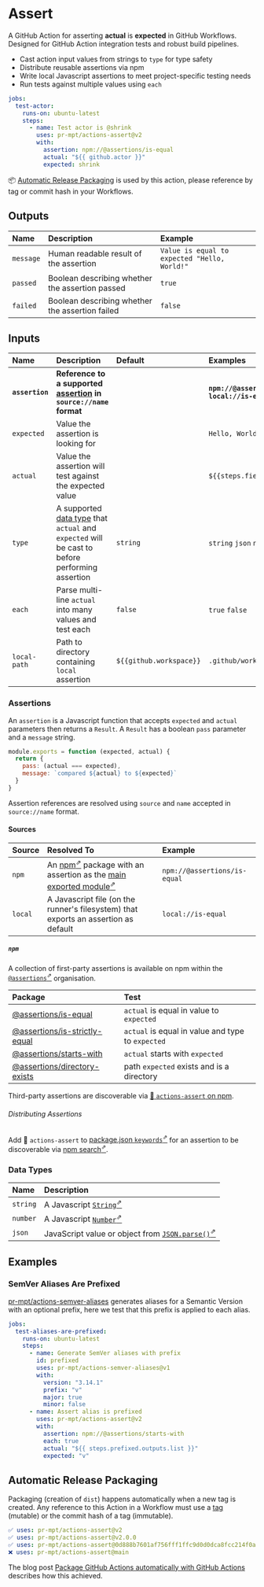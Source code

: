 # Assert

A GitHub Action for asserting **actual** is **expected** in GitHub Workflows.
Designed for GitHub Action integration tests and robust build pipelines.

* Cast action input values from strings to `type` for type safety
* Distribute reusable assertions via npm
* Write local Javascript assertions to meet project-specific testing needs
* Run tests against multiple values using `each`

```yaml
jobs:
  test-actor:
    runs-on: ubuntu-latest
    steps:
      - name: Test actor is @shrink
        uses: pr-mpt/actions-assert@v2
        with:
          assertion: npm://@assertions/is-equal
          actual: "${{ github.actor }}"
          expected: shrink
```

:package: [Automatic Release Packaging](#automatic-release-packaging) is used by
this action, please reference by tag or commit hash in your Workflows.

## Outputs

| Name | Description | Example |
| :--- | :---------- | :-------|
| `message` | Human readable result of the assertion | `Value is equal to expected "Hello, World!"` |
| `passed` | Boolean describing whether the assertion passed | `true` |
| `failed` | Boolean describing whether the assertion failed | `false` |

## Inputs

| Name | Description | Default | Examples |
| :--- | :---------- | :------ | :------- |
| **`assertion`** | **Reference to a supported [assertion](#assertions) in `source://name` format** | | **`npm://@assertions/is-equal`**<br/>**`local://is-even`** |
| `expected` | Value the assertion is looking for | | `Hello, World!` |
| `actual` | Value the assertion will test against the expected value | | `${{steps.fields.outputs.greeting}}` |
| `type` | A supported [data type](#data-types) that `actual` and `expected` will be cast to before performing assertion | `string` | `string` `json` `number` |
| `each` | Parse multi-line `actual` into many values and test each | `false` | `true` `false` |
| `local-path` | Path to directory containing `local` assertion | `${{github.workspace}}` | `.github/workflows/assertions` |

### Assertions

An `assertion` is a Javascript function that accepts `expected` and `actual`
parameters then returns a `Result`. A `Result` has a boolean `pass` parameter
and a `message` string.

```javascript
module.exports = function (expected, actual) {
  return {
    pass: (actual === expected),
    message: `compared ${actual} to ${expected}`
  }
}
```

Assertion references are resolved using `source` and `name` accepted in
`source://name` format.

#### Sources

| Source | Resolved To | Example |
| :--- | :---------- | :------ |
| `npm` | An [npm<sup>&neArr;</sup>][npm] package with an assertion as the [main exported module<sup>&neArr;</sup>][package.json/main] | `npm://@assertions/is-equal` |
| `local` | A Javascript file (on the runner's filesystem) that exports an assertion as default | `local://is-equal` |

##### `npm`

A collection of first-party assertions is available on npm within the
[`@assertions`<sup>&neArr;</sup>][npm/@assertions] organisation.

| Package | Test |
| :------ | :---------- |
| [@assertions/is-equal] | `actual` is equal in value to `expected` |
| [@assertions/is-strictly-equal] | `actual` is equal in value and type to `expected` |
| [@assertions/starts-with] | `actual` starts with `expected` |
| [@assertions/directory-exists] | path `expected` exists and is a directory |

Third-party assertions are discoverable via
[:mag_right: `actions-assert` on npm][npm/search].

###### Distributing Assertions

Add :bookmark: `actions-assert` to
[package.json `keywords`<sup>&neArr;</sup>][package.json/keywords] for an
assertion to be discoverable via [npm search<sup>&neArr;</sup>][npm/search].

### Data Types

| Name | Description |
| :--- | :---------- |
| `string` | A Javascript [`String`<sup>&neArr;</sup>][javascript/string] |
| `number` | A Javascript [`Number`<sup>&neArr;</sup>][javascript/number] |
| `json` | JavaScript value or object from [`JSON.parse()`<sup>&neArr;</sup>][javascript/json/parse] |

## Examples

### SemVer Aliases Are Prefixed

[pr-mpt/actions-semver-aliases] generates aliases for a Semantic Version with an
optional prefix, here we test that this prefix is applied to each alias.

```yaml
jobs:
  test-aliases-are-prefixed:
    runs-on: ubuntu-latest
    steps:
      - name: Generate SemVer aliases with prefix
        id: prefixed
        uses: pr-mpt/actions-semver-aliases@v1
        with:
          version: "3.14.1"
          prefix: "v"
          major: true
          minor: false
      - name: Assert alias is prefixed
        uses: pr-mpt/actions-assert@v2
        with:
          assertion: npm://@assertions/starts-with
          each: true
          actual: "${{ steps.prefixed.outputs.list }}"
          expected: "v"
```

## Automatic Release Packaging

Packaging (creation of `dist`) happens automatically when a new tag is created.
Any reference to this Action in a Workflow must use a [tag][tags] (mutable) or
the commit hash of a tag (immutable).

```yaml
✅ uses: pr-mpt/actions-assert@v2
✅ uses: pr-mpt/actions-assert@v2.0.0
✅ uses: pr-mpt/actions-assert@0d888b7601af756fff1ffc9d0d0dca8fcc214f0a
❌ uses: pr-mpt/actions-assert@main
```

The blog post
[Package GitHub Actions automatically with GitHub Actions][blog/package-automatically]
describes how this achieved.

[javascript/string]: https://developer.mozilla.org/en-US/docs/Web/JavaScript/Reference/Global_Objects/String
[javascript/number]: https://developer.mozilla.org/en-US/docs/Web/JavaScript/Reference/Global_Objects/Number
[javascript/json/parse]: https://developer.mozilla.org/en-US/docs/Web/JavaScript/Reference/Global_Objects/JSON/parse
[pr-mpt/actions-semver-aliases]: https://github.com/pr-mpt/actions-semver-aliases
[npm]: https://npmjs.com
[npm/search]: https://www.npmjs.com/search?q=keywords%3Aactions-assert
[package.json/main]: https://docs.npmjs.com/cli/v7/configuring-npm/package-json#main
[package.json/keywords]: https://docs.npmjs.com/cli/v7/configuring-npm/package-json#keywords
[@assertions/is-equal]: https://npmjs.com/package/@assertions/is-equal
[@assertions/is-strictly-equal]: https://npmjs.com/package/@assertions/is-strictly-equal
[@assertions/starts-with]: https://npmjs.com/package/@assertions/starts-with
[@assertions/directory-exists]: https://npmjs.com/package/@assertions/directory-exists
[npm/@assertions]: https://www.npmjs.com/org/assertions
[workflows/workspace]: https://docs.github.com/en/actions/reference/context-and-expression-syntax-for-github-actions#github-context
[blog/package-automatically]: https://medium.com/prompt/package-github-actions-automatically-with-github-actions-a70b9f7bae4
[tags]: https://github.com/pr-mpt/actions-assert/tags
